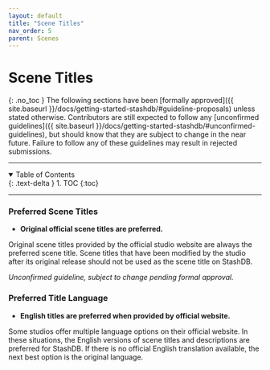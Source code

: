 ```yaml
---
layout: default
title: "Scene Titles"
nav_order: 5
parent: Scenes
---
```


# **Scene Titles**
{: .no_toc }
The following sections have been [formally approved]({{ site.baseurl }}/docs/getting-started-stashdb/#guideline-proposals) unless stated otherwise. Contributors are still expected to follow any [unconfirmed guidelines]({{ site.baseurl }}/docs/getting-started-stashdb/#unconfirmed-guidelines), but should know that they are subject to change in the near future. Failure to follow any of these guidelines may result in rejected submissions.

***

<details open markdown="block">
  <summary>
    Table of Contents
  </summary>
  {: .text-delta }
1. TOC
{:toc}
</details>

***

### Preferred Scene Titles
- **Original official scene titles are preferred.**

Original scene titles provided by the official studio website are always the preferred scene title. Scene titles that have been modified by the studio after its original release should not be used as the scene title on StashDB.

_Unconfirmed guideline, subject to change pending formal approval._

### Preferred Title Language
- **English titles are preferred when provided by official website.**

Some studios offer multiple language options on their official website. In these situations, the English versions of scene titles and descriptions are preferred for StashDB. If there is no official English translation available, the next best option is the original language.
